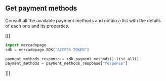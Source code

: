## Get payment methods

Consult all the available payment methods and obtain a list with the details of each one and its properties.

[[[
```python
import mercadopago
sdk = mercadopago.SDK("ACCESS_TOKEN")

payment_methods_response = sdk.payment_methods().list_all()
payment_methods = payment_methods_response["response"]
```
]]]